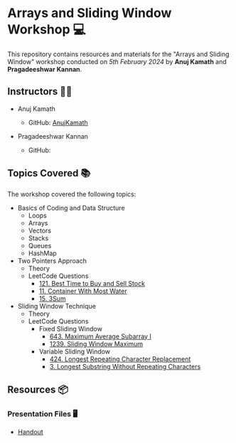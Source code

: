 
# Arrays and Sliding Window Workshop 💻

This repository contains resources and materials for the "Arrays and Sliding Window" workshop conducted on _5th February 2024_ by **Anuj Kamath** and **Pragadeeshwar Kannan**.

## Instructors 👨‍🏫
- Anuj Kamath
  - GitHub: [AnujKamath](https://github.com/AnujKamath)

- Pragadeeshwar Kannan
  - GitHub: 

## Topics Covered 📚
The workshop covered the following topics:
- Basics of Coding and Data Structure
  - Loops
  - Arrays
  - Vectors
  - Stacks
  - Queues
  - HashMap
- Two Pointers Approach
  - Theory
  - LeetCode Questions
    - [121.  Best Time to Buy and Sell Stock](https://leetcode.com/problems/best-time-to-buy-and-sell-stock)
    - [11.   Container With Most Water](https://leetcode.com/problems/container-with-most-water)
    - [15.   3Sum](https://leetcode.com/problems/3sum)
- Sliding Window Technique
  - Theory
  - LeetCode Questions
    - Fixed Sliding Window
      - [643.  Maximum Average Subarray I](https://leetcode.com/problems/maximum-average-subarray-i)
      - [1239. Sliding Window Maximum](https://leetcode.com/problems/sliding-window-maximum)
    - Variable Sliding Window
      - [424. Longest Repeating Character Replacement](https://leetcode.com/problems/longest-repeating-character-replacement)
      - [3. Longest Substring Without Repeating Characters](https://leetcode.com/problems/longest-substring-without-repeating-characters)
        
  

## Resources 📦
  
### Presentation Files 🖥️
- [Handout](./W2-Basic%20Maths%20%26%20Recursion.pdf)

